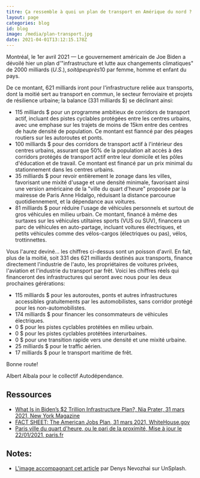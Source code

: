 ```yaml
---
titre: Ça ressemble à quoi un plan de transport en Amérique du nord ?
layout: page
categories: blog
id: blog
image: /media/plan-transport.jpg
date: 2021-04-01T13:12:15.178Z
---
```


Montréal, le 1er avril 2021 — Le gouvernement américain de Joe Biden a dévoilé hier un plan d'"infrastructure et lutte aux changements climatiques" de 2000 milliards $ (U.S.), soit à peu près 10% de son produit intérieur brut ou à peu près 6 000 $ par femme, homme et enfant du pays.

De ce montant, 621 milliards iront pour l'infrastructure reliée aux transports, dont la moitié sert au transport en commun, le secteur ferroviaire et projets de résilience urbaine; la balance (331 milliards $) se déclinant ainsi:

* 115 milliards $ pour un programme ambitieux de corridors de transport actif, incluant des pistes cyclables protégées entre les centres urbains, avec une emphase sur les trajets de moins de 15km entre des centres de haute densité de population. Ce montant est fianncé par des péages routiers sur les autoroutes et ponts.
* 100 milliards $ pour des corridors de transport actif à l'intérieur des centres urbains, assurant que 50% de la population ait accès à des corridors protégés de transport actif entre leur domicile et les pôles d'éducation et de travail. Ce montant est financé par un prix minimal du stationnement dans les centres urbains.
* 35 milliards $ pour revoir entièrement le zonage dans les villes, favorisant une mixité d'usage et une densité minimale, favorisant ainsi une version américaine de la "ville du quart d'heure" proposée par la mairesse de Paris Anne Hidalgo, réduisant la distance parcourue quotidiennement, et la dépendance aux voitures.
* 81 milliards $ pour réduire l'usage de véhicules personnels et surtout de gros véhicules en milieu urbain. Ce montant, financé à même des surtaxes sur les véhicules utiltaires sports (VUS ou SUV), financera un parc de véhicules en auto-partage, incluant voitures électriques, et petits véhicules comme des vélos-cargos (électriques ou pas), vélos, trottinnettes.

Vous l'aurez deviné... les chiffres ci-dessus sont un poisson d'avril. En fait, plus de la moitié, soit 331 des 621 milliards destinés aux transports, finance directement l'industrie de l'auto, les propriétaires de voitures privées, l'aviation et l'industrie du transport par frêt. Voici les chiffres réels qui financeront des infrastructures qui seront avec nous pour les deux prochaines gérérations:

* 115 milliards $ pour les autoroutes, ponts et autres infrastructures accessibles gratuitements par les automobilistes, sans corridor protégé pour les non-automobilistes.
* 174 milliards $ pour financer les consommateurs de véhicules électriques.
* 0 $ pour les pistes cyclables protétées en milieu urbain.
* 0 $ pour les pistes cyclables protétées interurbaines.
* 0 $ pour une transition rapide vers une densité et une mixité urbaine.
* 25 milliards $ pour le traffic aérien.
* 17 milliards $ pour le transport maritime de frêt.

Bonne route!

Albert Albala pour le collectif Autodépendance.

Ressources
-----

* [What Is in Biden’s $2 Trillion Infrastructure Plan?, Nia Prater, 31 mars 2021, New York Magazine](https://nymag.com/intelligencer/article/breakdown-biden-infrastructure-plan.html)
* [FACT SHEET: The American Jobs Plan, 31 mars 2021, WhiteHouse.gov](https://www.whitehouse.gov/briefing-room/statements-releases/2021/03/31/fact-sheet-the-american-jobs-plan/)
* [Paris ville du quart d'heure, ou le pari de la proximité, Mise à jour le 22/01/2021, paris.fr](https://www.paris.fr/dossiers/paris-ville-du-quart-d-heure-ou-le-pari-de-la-proximite-37)

## Notes:

* [L'image accompagnant cet article](https://unsplash.com/photos/Zeu57mprpaI) par Denys Nevozhai sur UnSplash.
